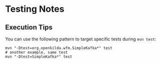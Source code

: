 # Testing Notes

## Execution Tips

You can use the following pattern to target specific tests during ```mvn test```:

```
mvn "-Dtest=org.openkilda.wfm.SimpleKafka*" test
# another example, same test
mvn "-Dtest=SimpleKafka*" test
```
